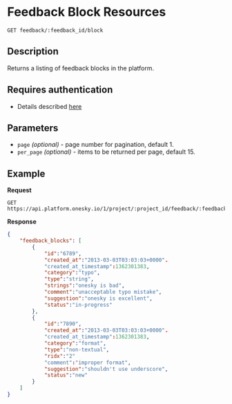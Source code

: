 # Feedback Block Resources
    GET feedback/:feedback_id/block

## Description
Returns a listing of feedback blocks in the platform.

## Requires authentication
- Details described [here](/README.md#authentication)

## Parameters
- `page` _(optional)_ - page number for pagination, default 1.
- `per_page` _(optional)_ - items to be returned per page, default 15.

## Example
**Request**

    GET https://api.platform.onesky.io/1/project/:project_id/feedback/:feedback_id/block

**Response**
``` json
{
    "feedback_blocks": [
        {
            "id":"6789",
            "created_at":"2013-03-03T03:03:03+0000".
            "created_at_timestamp":1362301383,
            "category":"typo",
            "type":"string",
            "strings":"onesky is bad",
            "comment":"unacceptable typo mistake",
            "suggestion":"onesky is excellent",
            "status":"in-progress"
        },
        {
            "id":"7890",
            "created_at":"2013-03-03T03:03:03+0000".
            "created_at_timestamp":1362301383,
            "category":"format",
            "type":"non-textual",
            "ridx":"2"
            "comment":"improper format",
            "suggestion":"shouldn't use underscore",
            "status":"new"
        }
    ]
}
```